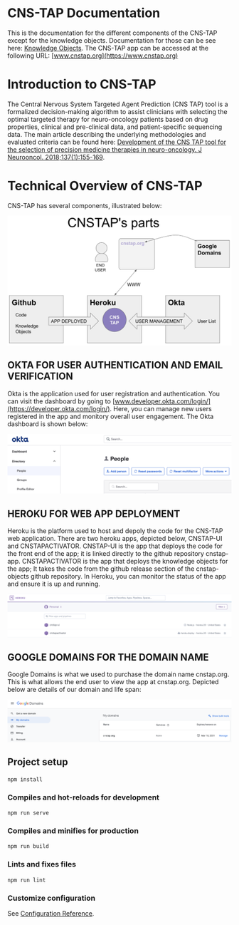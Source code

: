# CNS-TAP Documentation

This is the documentation for the different components of the CNS-TAP except for the knowledge objects. Documentation for those can be see here: [Knowledge Objects](https://github.com/Koschmann-Lab/cnstap-objects). The CNS-TAP app can be accessed at the following URL: [www.cnstap.org](https://www.cnstap.org)

# Introduction to CNS-TAP

The Central Nervous System Targeted Agent Prediction (CNS TAP) tool is a formalized decision-making algorithm to assist clinicians with selecting the optimal targeted therapy for neuro-oncology patients based on drug properties, clinical and pre-clinical data, and patient-specific sequencing data. The main article describing the underlying methodologies and evaluated criteria can be found here: [Development of the CNS TAP tool for the selection of precision medicine therapies in neuro-oncology. J Neurooncol. 2018;137(1):155-169](https://pubmed.ncbi.nlm.nih.gov/29235051/).

# Technical Overview of CNS-TAP

CNS-TAP has several components, illustrated below:

![alt text](https://github.com/Koschmann-Lab/cnstap-app/blob/master/images/Parts%20and%20landscape.png)

## OKTA FOR USER AUTHENTICATION AND EMAIL VERIFICATION

Okta is the application used for user registration and authentication. You can visit the dashboard by going to [www.developer.okta.com/login/](https://developer.okta.com/login/). Here, you can manage new users registered in the app and monitory overall user engagement. The Okta dashboard is shown below:

![alt text](https://github.com/Koschmann-Lab/cnstap-app/blob/master/images/Okta%20dashboard.png)

## HEROKU FOR WEB APP DEPLOYMENT

Heroku is the platform used to host and depoly the code for the CNS-TAP web application. There are two heroku apps, depicted below, CNSTAP-UI and CNSTAPACTIVATOR. CNSTAP-UI is the app that deploys the code for the front end of the app; it is linked directly to the github repository cnstap-app. CNSTAPACTIVATOR is the app that deploys the knowledge objects for the app; It takes the code from the github release section of the cnstap-objects github repository. In Heroku, you can monitor the status of the app and ensure it is up and running.

![alt text](https://github.com/Koschmann-Lab/cnstap-app/blob/master/images/Heroku%20dashboard.png)

## GOOGLE DOMAINS FOR THE DOMAIN NAME

Google Domains is what we used to purchase the domain name cnstap.org. This is what allows the end user to view the app at cnstap.org. Depicted below are details of our domain and life span:

![alt text](https://github.com/Koschmann-Lab/cnstap-app/blob/master/images/Google%20Domains%20dashboard.png)

## Project setup
```
npm install
```

### Compiles and hot-reloads for development
```
npm run serve
```

### Compiles and minifies for production
```
npm run build
```

### Lints and fixes files
```
npm run lint
```

### Customize configuration
See [Configuration Reference](https://cli.vuejs.org/config/).
